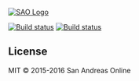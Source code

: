 [![SAO Logo](https://cdn.pbrd.co/images/cX4GNpEQn.png)](https://github.com/sanandreasonline/sao/)

[![Build status](https://ci.appveyor.com/api/projects/status/ics3b7g061nymo0c?svg=true)](https://ci.appveyor.com/project/iFarbod/sao)
[![Build status](https://ci.appveyor.com/api/projects/status/ics3b7g061nymo0c/branch/master?svg=true)](https://ci.appveyor.com/project/iFarbod/sao/branch/master)

## License

MIT © 2015-2016 San Andreas Online
